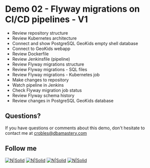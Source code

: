 # Demo 02 - Flyway migrations on CI/CD pipelines - V1

* Review repository structure
* Review Kubernetes architecture
* Connect and show PostgreSQL GeoKids empty shell database
* Connect to GeoKids webapp
* Review Dockerfile
* Review Jenkinsfile (pipeline)
* Review Flyway migrations structure
* Review Flyway migrations - SQL files
* Review Flyway migrations - Kubernetes job
* Make changes to repository
* Watch pipeline in Jenkins
* Check Flyway migration job status
* Review Flyway schema history
* Review changes in PostgreSQL GeoKids database

## Questions?
If you have questions or comments about this demo, don't hesitate to contact me at <crobles@dbamastery.com>

## Follow me
[![N|Solid](http://dbamastery.com/wp-content/uploads/2018/08/if_twitter_circle_color_107170.png)](https://twitter.com/dbamastery) [![N|Solid](http://dbamastery.com/wp-content/uploads/2018/08/if_github_circle_black_107161.png)](https://github.com/dbamaster) [![N|Solid](http://dbamastery.com/wp-content/uploads/2018/08/if_linkedin_circle_color_107178.png)](https://www.linkedin.com/in/croblesdba/) [![N|Solid](http://dbamastery.com/wp-content/uploads/2018/08/if_browser_1055104.png)](http://dbamastery.com/)